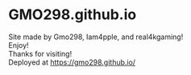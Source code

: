 # GMO298.github.io
Site made by Gmo298, Iam4pple, and real4kgaming! <br>
Enjoy! <br>
Thanks for visiting!<br>
Deployed at https://gmo298.github.io/ <br>
